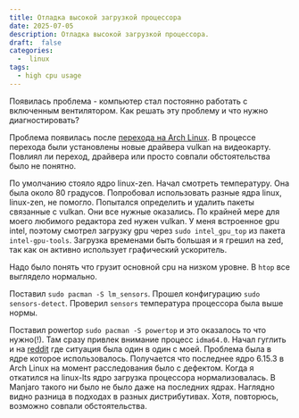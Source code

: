 ```yaml
---
title: Отладка высокой загрузкой процессора
date: 2025-07-05
description: Отладка высокой загрузкой процессора.
draft:  false
categories:
  -  linux
tags:
  - high cpu usage
---
```


Появилась проблема - компьютер стал постоянно работать с включенным вентилятором. Как решать эту проблему и что нужно диагностировать?

Проблема появилась после [перехода на Arch Linux](https://daybydayz.ru/entry/2025-06-26-%D0%BF%D0%B5%D1%80%D0%B5%D1%85%D0%BE%D0%B4-%D1%81-manjaro-%D0%BD%D0%B0-arch/). В процессе перехода были установлены новые драйвера vulkan на видеокарту. Повлиял ли переход, драйвера или просто совпали обстоятельства было не понятно.

По умолчанию стояло ядро linux-zen. Начал смотреть температуру. Она была около 80 градусов. Попробовал использовать разные ядра linux, linux-zen, не помогло. Попытался определить и удалить пакеты связанные с vulkan. Они все нужные оказались. По крайней мере для моего любимого редактора zed нужен vulkan. У меня встроенное gpu intel, поэтому смотрел загрузку gpu через `sudo intel_gpu_top` из пакета `intel-gpu-tools`. Загрузка временами быть большая и я грешил на zed, так как он активно использует графический ускоритель.

Надо было понять что грузит основной cpu на низком уровне. В `htop` все выглядело нормально.

Поставил `sudo pacman -S lm_sensors`. Прошел конфигурацию `sudo sensors-detect`. Проверил `sensors` температура процессора была выше нормы.

Поставил powertop `sudo pacman -S powertop` и это оказалось то что нужно(!). Там сразу привлек внимание процесс `idma64.0`. Начал гуглить и на [reddit](https://www.reddit.com/r/linux4noobs/comments/17sm93y/issues_with_cpu_usage_using_laptop_touchpad/) где ситуация была один в один с моей. Проблема была в ядре которое использовалось. Получается что последнее ядро 6.15.3 в Arch Linux на момент расследования было с дефектом. Когда я откатился на linux-lts ядро загрузка процессора нормализовалась. В Manjaro такого ни было не было даже на последних ядрах. Наглядно видно разница в подходах в разных дистрибутивах. Хотя, повторюсь, возможно совпали обстоятельства.
